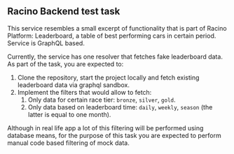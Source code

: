 ## Racino Backend test task

This service resembles a small excerpt of functionality that is part of Racino Platform: Leaderboard, a table of best performing cars in certain period. Service is GraphQL based. 

Currently, the service has one resolver that fetches fake leaderboard data. As part of the task, you are expected to: 

1. Clone the repository, start the project locally and fetch existing leaderboard data via graphql sandbox. 
2. Implement the filters that would allow to fetch: 
   1. Only data for certain race tier: `bronze`, `silver`, `gold`.
   2. Only data based on leaderboard time: `daily`, `weekly`, `season` (the latter is equal to one month). 

Although in real life app a lot of this filtering will be performed using database means, for the purpose of this task you are expected to perform manual code based filtering of mock data. 